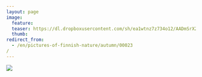 ```yaml
---
layout: page
image:
  feature:
  teaser: https://dl.dropboxusercontent.com/sh/ea1wtnz7z734o12/AADmSrX2tLbFwhWajNVURNrLa/luontokuvat/kes%C3%A4/2/DSC13160-245px.jpg
  thumb:
redirect_from:
  - /en/pictures-of-finnish-nature/autumn/00023/
---
```


[![](https://dl.dropboxusercontent.com/sh/ea1wtnz7z734o12/AACim_6aTqTPZgfLrWlJyzWra/luontokuvat/kes%C3%A4/2/DSC13160-800px.jpg)](https://dl.dropboxusercontent.com/sh/ea1wtnz7z734o12/AACfArFbWbqmaanDnqrz2UZxa/luontokuvat/kes%C3%A4/2/DSC13160.jpg)
